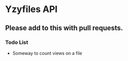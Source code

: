# Yzyfiles API
## Please add to this with pull requests.

### Todo List
* Someway to count views on a file
